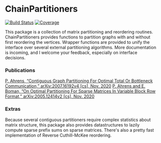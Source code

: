 # ChainPartitioners

<!---
[![Stable](https://img.shields.io/badge/docs-stable-blue.svg)](https://peterahrens.github.io/ChainPartitioners.jl/stable)
[![Dev](https://img.shields.io/badge/docs-dev-blue.svg)](https://peterahrens.github.io/ChainPartitioners.jl/dev)
--->
[![Build Status](https://github.com/peterahrens/ChainPartitioners.jl/workflows/CI/badge.svg)](https://github.com/peterahrens/ChainPartitioners.jl/actions)
[![Coverage](https://codecov.io/gh/peterahrens/ChainPartitioners.jl/branch/master/graph/badge.svg)](https://codecov.io/gh/peterahrens/ChainPartitioners.jl)

This package is a collection of matrix partitioning and reordering routines. ChainPartitioners provides functions to partition graphs with and without first reordering the vertices. Wrapper functions are provided to unify the interface over several external partitioning algorithms. More documentation is incoming, and I welcome your feedback, especially on interface decisions.

### Publications

[P. Ahrens, “Contiguous Graph Partitioning For Optimal Total Or Bottleneck Communication,” arXiv:2007.16192v4 [cs], Nov. 2020](http://arxiv.org/abs/2007.16192)
[P. Ahrens and E. Boman, “On Optimal Partitioning For Sparse Matrices In Variable Block Row Format,” arXiv:2005.12414v2 [cs], Nov. 2020](http://arxiv.org/abs/2005.12414)

### Extras

Because several contiguous partitioners require complex statistics about matrix structure, this package also provides datastructures to lazily compute sparse prefix sums on sparse matrices. There's also a pretty fast implementation of Reverse Cuthill-McKee reordering.
